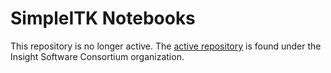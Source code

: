# SimpleITK Notebooks

This repository is no longer active. The [active repository](https://github.com/InsightSoftwareConsortium/SimpleITK-Notebooks) is  found under the Insight Software Consortium organization. 
